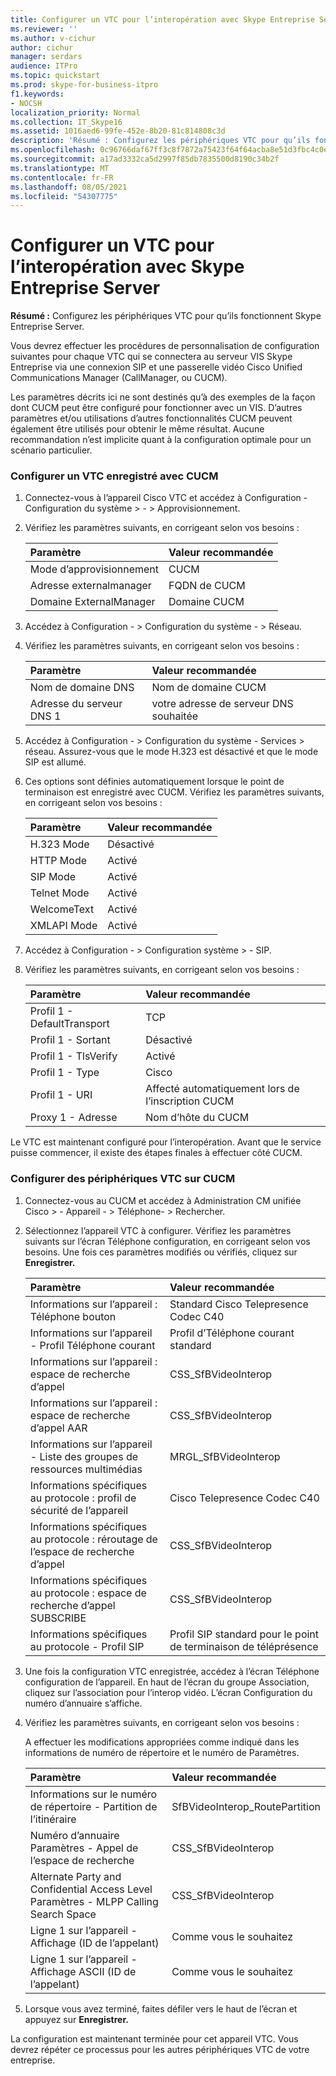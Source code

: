 ```yaml
---
title: Configurer un VTC pour l’interopération avec Skype Entreprise Server
ms.reviewer: ''
ms.author: v-cichur
author: cichur
manager: serdars
audience: ITPro
ms.topic: quickstart
ms.prod: skype-for-business-itpro
f1.keywords:
- NOCSH
localization_priority: Normal
ms.collection: IT_Skype16
ms.assetid: 1016aed6-99fe-452e-8b20-81c814808c3d
description: 'Résumé : Configurez les périphériques VTC pour qu’ils fonctionnent Skype Entreprise Server.'
ms.openlocfilehash: 0c96766daf67ff3c8f7872a75423f64f64acba8e51d3fbc4c0edef841cc529e6
ms.sourcegitcommit: a17ad3332ca5d2997f85db7835500d8190c34b2f
ms.translationtype: MT
ms.contentlocale: fr-FR
ms.lasthandoff: 08/05/2021
ms.locfileid: "54307775"
---
```

# <a name="configure-a-vtc-for-interoperation-with-skype-for-business-server"></a>Configurer un VTC pour l’interopération avec Skype Entreprise Server
 
**Résumé :** Configurez les périphériques VTC pour qu’ils fonctionnent Skype Entreprise Server.
  
Vous devrez effectuer les procédures de personnalisation de configuration suivantes pour chaque VTC qui se connectera au serveur VIS Skype Entreprise via une connexion SIP et une passerelle vidéo Cisco Unified Communications Manager (CallManager, ou CUCM).
  
Les paramètres décrits ici ne sont destinés qu’à des exemples de la façon dont CUCM peut être configuré pour fonctionner avec un VIS. D’autres paramètres et/ou utilisations d’autres fonctionnalités CUCM peuvent également être utilisés pour obtenir le même résultat. Aucune recommandation n’est implicite quant à la configuration optimale pour un scénario particulier.
  
### <a name="configure-a-vtc-registered-with-cucm"></a>Configurer un VTC enregistré avec CUCM

1. Connectez-vous à l’appareil Cisco VTC et accédez à Configuration - Configuration du système \> - \> Approvisionnement.
    
2. Vérifiez les paramètres suivants, en corrigeant selon vos besoins : 
    
   |**Paramètre**|**Valeur recommandée**|
   |:-----|:-----|
   |Mode d’approvisionnement  <br/> | CUCM <br/> |
   |Adresse externalmanager  <br/> | FQDN de CUCM <br/> |
   | Domaine ExternalManager <br/> |Domaine CUCM  <br/> |
   
3. Accédez à Configuration - \> Configuration du système - \> Réseau.
    
4. Vérifiez les paramètres suivants, en corrigeant selon vos besoins : 
    
   |**Paramètre**|**Valeur recommandée**|
   |:-----|:-----|
   |Nom de domaine DNS  <br/> | Nom de domaine CUCM <br/> |
   |Adresse du serveur DNS 1  <br/> | votre adresse de serveur DNS souhaitée <br/> |
   
5. Accédez à Configuration - \> Configuration du système - Services \> réseau. Assurez-vous que le mode H.323 est désactivé et que le mode SIP est allumé. 
    
6. Ces options sont définies automatiquement lorsque le point de terminaison est enregistré avec CUCM. Vérifiez les paramètres suivants, en corrigeant selon vos besoins : 
    
   |**Paramètre**|**Valeur recommandée**|
   |:-----|:-----|
   |H.323 Mode  <br/> | Désactivé <br/> |
   |HTTP Mode  <br/> | Activé <br/> |
   | SIP Mode <br/> | Activé <br/> |
   |Telnet Mode  <br/> | Activé <br/> |
   |WelcomeText  <br/> | Activé <br/> |
   |XMLAPI Mode  <br/> | Activé <br/> |
   
7. Accédez à Configuration - \> Configuration système \> - SIP.
    
8. Vérifiez les paramètres suivants, en corrigeant selon vos besoins : 
    
   |**Paramètre**|**Valeur recommandée**|
   |:-----|:-----|
   |Profil 1 - DefaultTransport  <br/> | TCP <br/> |
   |Profil 1 - Sortant  <br/> | Désactivé <br/> |
   |Profil 1 - TlsVerify  <br/> | Activé <br/> |
   |Profil 1 - Type  <br/> | Cisco <br/> |
   |Profil 1 - URI  <br/> | Affecté automatiquement lors de l’inscription CUCM <br/> |
   |Proxy 1 - Adresse  <br/> |Nom d’hôte du CUCM  <br/> |
   
Le VTC est maintenant configuré pour l’interopération. Avant que le service puisse commencer, il existe des étapes finales à effectuer côté CUCM.
### <a name="configure-vtc-devices-on-cucm"></a>Configurer des périphériques VTC sur CUCM

1. Connectez-vous au CUCM et accédez à Administration CM unifiée Cisco \> - Appareil - \> Téléphone- \> Rechercher. 
    
2. Sélectionnez l’appareil VTC à configurer. Vérifiez les paramètres suivants sur l’écran Téléphone configuration, en corrigeant selon vos besoins. Une fois ces paramètres modifiés ou vérifiés, cliquez sur **Enregistrer.**
    
   |**Paramètre**|**Valeur recommandée**|
   |:-----|:-----|
   |Informations sur l’appareil : Téléphone bouton  <br/> | Standard Cisco Telepresence Codec C40 <br/> |
   |Informations sur l’appareil - Profil Téléphone courant  <br/> | Profil d’Téléphone courant standard <br/> |
   |Informations sur l’appareil : espace de recherche d’appel  <br/> | CSS_SfBVideoInterop <br/> |
   |Informations sur l’appareil : espace de recherche d’appel AAR  <br/> | CSS_SfBVideoInterop <br/> |
   |Informations sur l’appareil - Liste des groupes de ressources multimédias  <br/> | MRGL_SfBVideoInterop <br/> |
   |Informations spécifiques au protocole : profil de sécurité de l’appareil  <br/> | Cisco Telepresence Codec C40 <br/> |
   |Informations spécifiques au protocole : réroutage de l’espace de recherche d’appel  <br/> | CSS_SfBVideoInterop <br/> |
   |Informations spécifiques au protocole : espace de recherche d’appel SUBSCRIBE  <br/> | CSS_SfBVideoInterop <br/> |
   |Informations spécifiques au protocole - Profil SIP  <br/> | Profil SIP standard pour le point de terminaison de téléprésence <br/> |
   
3. Une fois la configuration VTC enregistrée, accédez à l’écran Téléphone configuration de l’appareil. En haut de l’écran du groupe Association, cliquez sur l’association pour l’interop vidéo. L’écran Configuration du numéro d’annuaire s’affiche. 
    
4. Vérifiez les paramètres suivants, en corrigeant selon vos besoins : 
    
    A effectuer les modifications appropriées comme indiqué dans les informations de numéro de répertoire et le numéro de Paramètres.
    
   |**Paramètre**|**Valeur recommandée**|
   |:-----|:-----|
   | Informations sur le numéro de répertoire - Partition de l’itinéraire <br/> | SfBVideoInterop_RoutePartition <br/> |
   |Numéro d’annuaire Paramètres - Appel de l’espace de recherche  <br/> | CSS_SfBVideoInterop <br/> |
   |Alternate Party and Confidential Access Level Paramètres - MLPP Calling Search Space  <br/> | CSS_SfBVideoInterop <br/> |
   |Ligne 1 sur l’appareil - Affichage (ID de l’appelant)  <br/> | Comme vous le souhaitez <br/> |
   |Ligne 1 sur l’appareil - Affichage ASCII (ID de l’appelant)  <br/> | Comme vous le souhaitez <br/> |
   
5. Lorsque vous avez terminé, faites défiler vers le haut de l’écran et appuyez sur **Enregistrer.** 
    
La configuration est maintenant terminée pour cet appareil VTC. Vous devrez répéter ce processus pour les autres périphériques VTC de votre entreprise.

